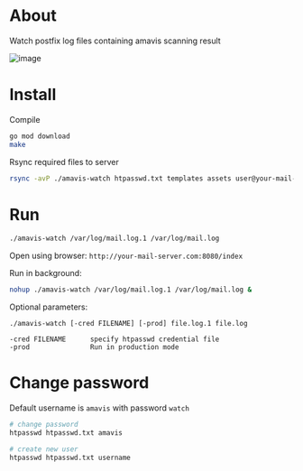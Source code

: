 # About

Watch postfix log files containing amavis scanning result

![image](https://user-images.githubusercontent.com/665559/132325746-c8b20ace-2f2d-4843-bf4a-074e34f0292d.png)


# Install

Compile 

```bash
go mod download
make
```

Rsync required files to server

```bash
rsync -avP ./amavis-watch htpasswd.txt templates assets user@your-mail-server.com:
```

# Run

```bash
./amavis-watch /var/log/mail.log.1 /var/log/mail.log
```

Open using browser: `http://your-mail-server.com:8080/index`

Run in background:

```bash
nohup ./amavis-watch /var/log/mail.log.1 /var/log/mail.log &
```

Optional parameters:

```
./amavis-watch [-cred FILENAME] [-prod] file.log.1 file.log

-cred FILENAME      specify htpasswd credential file
-prod               Run in production mode
```

# Change password

Default username is `amavis` with password `watch`

```bash
# change password
htpasswd htpasswd.txt amavis

# create new user
htpasswd htpasswd.txt username
```
